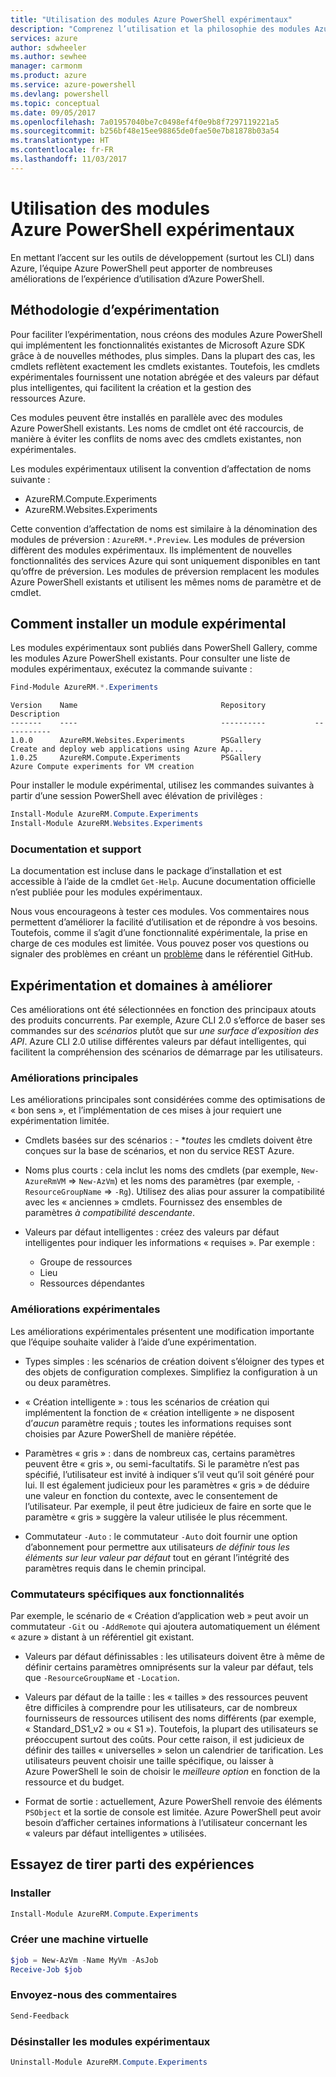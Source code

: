 ```yaml
---
title: "Utilisation des modules Azure PowerShell expérimentaux"
description: "Comprenez l’utilisation et la philosophie des modules Azure PowerShell expérimentaux."
services: azure
author: sdwheeler
ms.author: sewhee
manager: carmonm
ms.product: azure
ms.service: azure-powershell
ms.devlang: powershell
ms.topic: conceptual
ms.date: 09/05/2017
ms.openlocfilehash: 7a01957040be7c0498ef4f0e9b8f7297119221a5
ms.sourcegitcommit: b256bf48e15ee98865de0fae50e7b81878b03a54
ms.translationtype: HT
ms.contentlocale: fr-FR
ms.lasthandoff: 11/03/2017
---
```

# <a name="using-experimental-azure-powershell-modules"></a>Utilisation des modules Azure PowerShell expérimentaux

En mettant l’accent sur les outils de développement (surtout les CLI) dans Azure, l’équipe Azure PowerShell peut apporter de nombreuses améliorations de l’expérience d’utilisation d’Azure PowerShell.

## <a name="experimentation-methodology"></a>Méthodologie d’expérimentation

Pour faciliter l’expérimentation, nous créons des modules Azure PowerShell qui implémentent les fonctionnalités existantes de Microsoft Azure SDK grâce à de nouvelles méthodes, plus simples. Dans la plupart des cas, les cmdlets reflètent exactement les cmdlets existantes. Toutefois, les cmdlets expérimentales fournissent une notation abrégée et des valeurs par défaut plus intelligentes, qui facilitent la création et la gestion des ressources Azure.

Ces modules peuvent être installés en parallèle avec des modules Azure PowerShell existants. Les noms de cmdlet ont été raccourcis, de manière à éviter les conflits de noms avec des cmdlets existantes, non expérimentales.

Les modules expérimentaux utilisent la convention d’affectation de noms suivante :

- AzureRM.Compute.Experiments
- AzureRM.Websites.Experiments

Cette convention d’affectation de noms est similaire à la dénomination des modules de préversion : `AzureRM.*.Preview`. Les modules de préversion diffèrent des modules expérimentaux. Ils implémentent de nouvelles fonctionnalités des services Azure qui sont uniquement disponibles en tant qu’offre de préversion. Les modules de préversion remplacent les modules Azure PowerShell existants et utilisent les mêmes noms de paramètre et de cmdlet.

## <a name="how-to-install-an-experimental-module"></a>Comment installer un module expérimental

Les modules expérimentaux sont publiés dans PowerShell Gallery, comme les modules Azure PowerShell existants. Pour consulter une liste de modules expérimentaux, exécutez la commande suivante :

```powershell
Find-Module AzureRM.*.Experiments
```

```Output
Version    Name                                Repository           Description
-------    ----                                ----------           -----------
1.0.0      AzureRM.Websites.Experiments        PSGallery            Create and deploy web applications using Azure Ap...
1.0.25     AzureRM.Compute.Experiments         PSGallery            Azure Compute experiments for VM creation
```

Pour installer le module expérimental, utilisez les commandes suivantes à partir d’une session PowerShell avec élévation de privilèges :

```powershell
Install-Module AzureRM.Compute.Experiments
Install-Module AzureRM.Websites.Experiments
```

### <a name="documentation-and-support"></a>Documentation et support

La documentation est incluse dans le package d’installation et est accessible à l’aide de la cmdlet `Get-Help`. Aucune documentation officielle n’est publiée pour les modules expérimentaux.

Nous vous encourageons à tester ces modules. Vos commentaires nous permettent d’améliorer la facilité d’utilisation et de répondre à vos besoins. Toutefois, comme il s’agit d’une fonctionnalité expérimentale, la prise en charge de ces modules est limitée. Vous pouvez poser vos questions ou signaler des problèmes en créant un [problème](https://github.com/Azure/azure-powershell/issues) dans le référentiel GitHub.

## <a name="experiments-and-areas-of-improvement"></a>Expérimentation et domaines à améliorer

Ces améliorations ont été sélectionnées en fonction des principaux atouts des produits concurrents. Par exemple, Azure CLI 2.0 s’efforce de baser ses commandes sur des _scénarios_ plutôt que sur _une surface d’exposition des API_.
Azure CLI 2.0 utilise différentes valeurs par défaut intelligentes, qui facilitent la compréhension des scénarios de démarrage par les utilisateurs.

### <a name="core-improvements"></a>Améliorations principales

Les améliorations principales sont considérées comme des optimisations de « bon sens », et l’implémentation de ces mises à jour requiert une expérimentation limitée.

- Cmdlets basées sur des scénarios : - **toutes* les cmdlets doivent être conçues sur la base de scénarios, et non du service REST Azure.

- Noms plus courts : cela inclut les noms des cmdlets (par exemple, `New-AzureRmVM` => `New-AzVm`) et les noms des paramètres (par exemple, `-ResourceGroupName` => `-Rg`). Utilisez des alias pour assurer la compatibilité avec les « anciennes » cmdlets. Fournissez des ensembles de paramètres _à compatibilité descendante_.

- Valeurs par défaut intelligentes : créez des valeurs par défaut intelligentes pour indiquer les informations « requises ». Par exemple :
  - Groupe de ressources
  - Lieu
  - Ressources dépendantes

### <a name="experimental-improvements"></a>Améliorations expérimentales

Les améliorations expérimentales présentent une modification importante que l’équipe souhaite valider à l’aide d’une expérimentation.

- Types simples : les scénarios de création doivent s’éloigner des types et des objets de configuration complexes. Simplifiez la configuration à un ou deux paramètres.

- « Création intelligente » : tous les scénarios de création qui implémentent la fonction de « création intelligente » ne disposent d’_aucun_ paramètre requis ; toutes les informations requises sont choisies par Azure PowerShell de manière répétée.

- Paramètres « gris » : dans de nombreux cas, certains paramètres peuvent être « gris », ou semi-facultatifs. Si le paramètre n’est pas spécifié, l’utilisateur est invité à indiquer s’il veut qu’il soit généré pour lui. Il est également judicieux pour les paramètres « gris » de déduire une valeur en fonction du contexte, avec le consentement de l’utilisateur.
  Par exemple, il peut être judicieux de faire en sorte que le paramètre « gris » suggère la valeur utilisée le plus récemment.

- Commutateur `-Auto` : le commutateur `-Auto` doit fournir une option d’abonnement pour permettre aux utilisateurs _de définir tous les éléments sur leur valeur par défaut_ tout en gérant l’intégrité des paramètres requis dans le chemin principal.

### <a name="feature-specific-switches"></a>Commutateurs spécifiques aux fonctionnalités

Par exemple, le scénario de « Création d’application web » peut avoir un commutateur `-Git` ou `-AddRemote` qui ajoutera automatiquement un élément « azure » distant à un référentiel git existant.

- Valeurs par défaut définissables : les utilisateurs doivent être à même de définir certains paramètres omniprésents sur la valeur par défaut, tels que `-ResourceGroupName` et `-Location`.

- Valeurs par défaut de la taille : les « tailles » des ressources peuvent être difficiles à comprendre pour les utilisateurs, car de nombreux fournisseurs de ressources utilisent des noms différents (par exemple, « Standard\_DS1\_v2 » ou « S1 »). Toutefois, la plupart des utilisateurs se préoccupent surtout des coûts. Pour cette raison, il est judicieux de définir des tailles « universelles » selon un calendrier de tarification. Les utilisateurs peuvent choisir une taille spécifique, ou laisser à Azure PowerShell le soin de choisir le _meilleure option_ en fonction de la ressource et du budget.

- Format de sortie : actuellement, Azure PowerShell renvoie des éléments `PSObject` et la sortie de console est limitée. Azure PowerShell peut avoir besoin d’afficher certaines informations à l’utilisateur concernant les « valeurs par défaut intelligentes » utilisées.

## <a name="try-using-the-experiments"></a>Essayez de tirer parti des expériences

### <a name="install"></a>Installer

```powershell
Install-Module AzureRM.Compute.Experiments
```

### <a name="create-a-vm"></a>Créer une machine virtuelle

```powershell
$job = New-AzVm -Name MyVm -AsJob
Receive-Job $job
```

### <a name="send-us-feedback"></a>Envoyez-nous des commentaires

```powershell
Send-Feedback
```

### <a name="uninstall-the-experimental-modules"></a>Désinstaller les modules expérimentaux

```powershell
Uninstall-Module AzureRM.Compute.Experiments
```